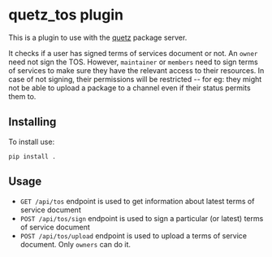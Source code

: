 # quetz_tos plugin

This is a plugin to use with the [quetz](https://github.com/mamba-org/quetz) package server.

It checks if a user has signed terms of services document or not. An `owner` need not sign the TOS.
However, `maintainer` or `members` need to sign terms of services to make sure they have the relevant access
to their resources. In case of not signing, their permissions will be restricted -- for eg: they might not be able to upload a package to a channel even if their status permits them to.

## Installing

To install use:

```
pip install .
```

## Usage

- `GET /api/tos` endpoint is used to get information about latest terms of service document
- `POST /api/tos/sign` endpoint is used to sign a particular (or latest) terms of service document
- `POST /api/tos/upload` endpoint is used to upload a terms of service document. Only `owners` can do it.
